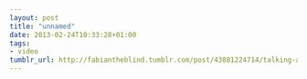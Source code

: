 ```yaml
---
layout: post
title: "unnamed"
date: 2013-02-24T10:33:28+01:00
tags:
- video
tumblr_url: http://fabiantheblind.tumblr.com/post/43881224714/talking-animals-saz-michael-is-doing-the-lego
---
```

